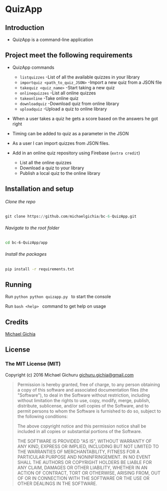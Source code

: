 # QuizApp

## Introduction

* QuizApp is a command-line application

## Project meet the following requirements

* QuizApp commands
    * `listquizzes`                     -List of all the available quizzes in your library
    * `importquiz <path_to_quiz_JSON>`  -Import a new quiz from a JSON file
    * `takequiz <quiz_name>`            -Start taking a new quiz
    * `onlinequizzes`                   -List all online quizzes
    * `takeonline`                      -Take online quiz
    * `downloadquiz`                    -Download quiz from online library
    * `uploadquiz`                      -Upload a quiz to online library
    
* When a user takes a quiz he gets a score based on the answers he got right

* Timing can be added to quiz as a parameter in the JSON

* As a user I can import quizzes from JSON files.

* Add in an online quiz repository using Firebase (`extra credit`)

    * List all the online quizzes
    * Download a quiz to your library
    * Publish a local quiz to the online library 

## Installation and setup

###### Clone the repo
```python
git clone https://github.com/michaelgichia/bc-6-QuizApp.git
```

###### Navigate to the root folder
```bash
cd bc-6-QuizApp/app
```

###### Install the packages
```bash
pip install -r requirements.txt
```

## Running 
Run ```python python quizapp.py ``` to start the console

Run ```bash <help> ``` command to get help on usage

## Credits
[Michael Gichia](https://github.com/michaelgichia/)

## License

### The MIT License (MIT)

Copyright (c) 2016 Michael Gichuru <gichuru.gichia@gmail.com>

> Permission is hereby granted, free of charge, to any person obtaining a copy
> of this software and associated documentation files (the "Software"), to deal
> in the Software without restriction, including without limitation the rights
> to use, copy, modify, merge, publish, distribute, sublicense, and/or sell
> copies of the Software, and to permit persons to whom the Software is
> furnished to do so, subject to the following conditions:
>
> The above copyright notice and this permission notice shall be included in
> all copies or substantial portions of the Software.
>
> THE SOFTWARE IS PROVIDED "AS IS", WITHOUT WARRANTY OF ANY KIND, EXPRESS OR
> IMPLIED, INCLUDING BUT NOT LIMITED TO THE WARRANTIES OF MERCHANTABILITY,
> FITNESS FOR A PARTICULAR PURPOSE AND NONINFRINGEMENT. IN NO EVENT SHALL THE
> AUTHORS OR COPYRIGHT HOLDERS BE LIABLE FOR ANY CLAIM, DAMAGES OR OTHER
> LIABILITY, WHETHER IN AN ACTION OF CONTRACT, TORT OR OTHERWISE, ARISING FROM,
> OUT OF OR IN CONNECTION WITH THE SOFTWARE OR THE USE OR OTHER DEALINGS IN
> THE SOFTWARE.  





